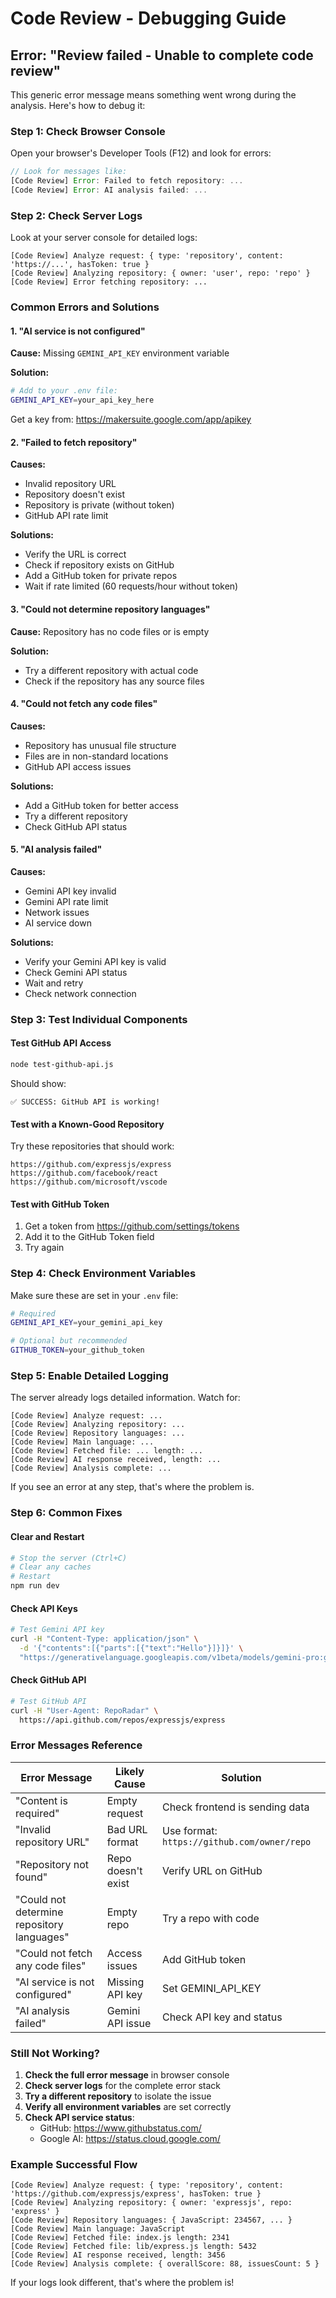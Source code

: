 # Code Review - Debugging Guide

## Error: "Review failed - Unable to complete code review"

This generic error message means something went wrong during the analysis. Here's how to debug it:

### Step 1: Check Browser Console

Open your browser's Developer Tools (F12) and look for errors:

```javascript
// Look for messages like:
[Code Review] Error: Failed to fetch repository: ...
[Code Review] Error: AI analysis failed: ...
```

### Step 2: Check Server Logs

Look at your server console for detailed logs:

```
[Code Review] Analyze request: { type: 'repository', content: 'https://...', hasToken: true }
[Code Review] Analyzing repository: { owner: 'user', repo: 'repo' }
[Code Review] Error fetching repository: ...
```

### Common Errors and Solutions

#### 1. "AI service is not configured"
**Cause:** Missing `GEMINI_API_KEY` environment variable

**Solution:**
```bash
# Add to your .env file:
GEMINI_API_KEY=your_api_key_here
```

Get a key from: https://makersuite.google.com/app/apikey

#### 2. "Failed to fetch repository"
**Causes:**
- Invalid repository URL
- Repository doesn't exist
- Repository is private (without token)
- GitHub API rate limit

**Solutions:**
- Verify the URL is correct
- Check if repository exists on GitHub
- Add a GitHub token for private repos
- Wait if rate limited (60 requests/hour without token)

#### 3. "Could not determine repository languages"
**Cause:** Repository has no code files or is empty

**Solution:**
- Try a different repository with actual code
- Check if the repository has any source files

#### 4. "Could not fetch any code files"
**Causes:**
- Repository has unusual file structure
- Files are in non-standard locations
- GitHub API access issues

**Solutions:**
- Add a GitHub token for better access
- Try a different repository
- Check GitHub API status

#### 5. "AI analysis failed"
**Causes:**
- Gemini API key invalid
- Gemini API rate limit
- Network issues
- AI service down

**Solutions:**
- Verify your Gemini API key is valid
- Check Gemini API status
- Wait and retry
- Check network connection

### Step 3: Test Individual Components

#### Test GitHub API Access
```bash
node test-github-api.js
```

Should show:
```
✅ SUCCESS: GitHub API is working!
```

#### Test with a Known-Good Repository
Try these repositories that should work:
```
https://github.com/expressjs/express
https://github.com/facebook/react
https://github.com/microsoft/vscode
```

#### Test with GitHub Token
1. Get a token from https://github.com/settings/tokens
2. Add it to the GitHub Token field
3. Try again

### Step 4: Check Environment Variables

Make sure these are set in your `.env` file:

```bash
# Required
GEMINI_API_KEY=your_gemini_api_key

# Optional but recommended
GITHUB_TOKEN=your_github_token
```

### Step 5: Enable Detailed Logging

The server already logs detailed information. Watch for:

```
[Code Review] Analyze request: ...
[Code Review] Analyzing repository: ...
[Code Review] Repository languages: ...
[Code Review] Main language: ...
[Code Review] Fetched file: ... length: ...
[Code Review] AI response received, length: ...
[Code Review] Analysis complete: ...
```

If you see an error at any step, that's where the problem is.

### Step 6: Common Fixes

#### Clear and Restart
```bash
# Stop the server (Ctrl+C)
# Clear any caches
# Restart
npm run dev
```

#### Check API Keys
```bash
# Test Gemini API key
curl -H "Content-Type: application/json" \
  -d '{"contents":[{"parts":[{"text":"Hello"}]}]}' \
  "https://generativelanguage.googleapis.com/v1beta/models/gemini-pro:generateContent?key=YOUR_API_KEY"
```

#### Check GitHub API
```bash
# Test GitHub API
curl -H "User-Agent: RepoRadar" \
  https://api.github.com/repos/expressjs/express
```

### Error Messages Reference

| Error Message | Likely Cause | Solution |
|--------------|--------------|----------|
| "Content is required" | Empty request | Check frontend is sending data |
| "Invalid repository URL" | Bad URL format | Use format: `https://github.com/owner/repo` |
| "Repository not found" | Repo doesn't exist | Verify URL on GitHub |
| "Could not determine repository languages" | Empty repo | Try a repo with code |
| "Could not fetch any code files" | Access issues | Add GitHub token |
| "AI service is not configured" | Missing API key | Set GEMINI_API_KEY |
| "AI analysis failed" | Gemini API issue | Check API key and status |

### Still Not Working?

1. **Check the full error message** in browser console
2. **Check server logs** for the complete error stack
3. **Try a different repository** to isolate the issue
4. **Verify all environment variables** are set correctly
5. **Check API service status**:
   - GitHub: https://www.githubstatus.com/
   - Google AI: https://status.cloud.google.com/

### Example Successful Flow

```
[Code Review] Analyze request: { type: 'repository', content: 'https://github.com/expressjs/express', hasToken: true }
[Code Review] Analyzing repository: { owner: 'expressjs', repo: 'express' }
[Code Review] Repository languages: { JavaScript: 234567, ... }
[Code Review] Main language: JavaScript
[Code Review] Fetched file: index.js length: 2341
[Code Review] Fetched file: lib/express.js length: 5432
[Code Review] AI response received, length: 3456
[Code Review] Analysis complete: { overallScore: 88, issuesCount: 5 }
```

If your logs look different, that's where the problem is!

